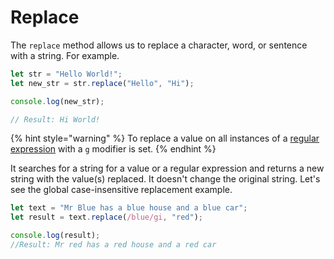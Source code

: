 # Replace

The `replace` method allows us to replace a character, word, or sentence with a string. For example.

```javascript
let str = "Hello World!";
let new_str = str.replace("Hello", "Hi");

console.log(new_str);

// Result: Hi World!
```

{% hint style="warning" %}
To replace a value on all instances of a [regular expression](../regular-expression.md) with a `g` modifier is set.
{% endhint %}

It searches for a string for a value or a regular expression and returns a new string with the value(s) replaced. It doesn't change the original string. Let's see the global case-insensitive replacement example.

```javascript
let text = "Mr Blue has a blue house and a blue car";
let result = text.replace(/blue/gi, "red"); 

console.log(result); 
//Result: Mr red has a red house and a red car 
```

